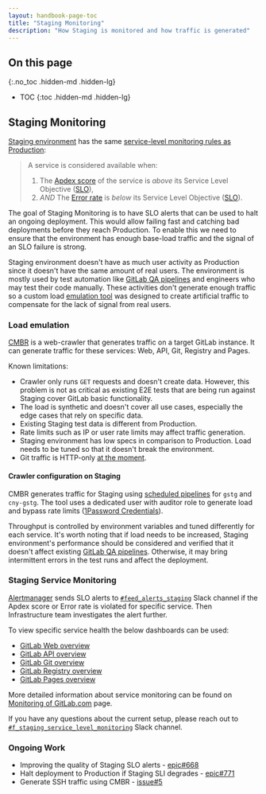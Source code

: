 ```yaml
---
layout: handbook-page-toc
title: "Staging Monitoring"
description: "How Staging is monitored and how traffic is generated"
---
```


## On this page
{:.no_toc .hidden-md .hidden-lg}

- TOC
{:toc .hidden-md .hidden-lg}

## Staging Monitoring

[Staging environment](../../../engineering/infrastructure/environments/#staging) has the same [service-level monitoring rules as Production](../):

> A service is considered available when:
>
> 1. The [Apdex score](https://en.wikipedia.org/wiki/Apdex) of the service is _above_ its Service Level Objective ([SLO]),
> 1. _AND_ The [Error rate](https://en.wikipedia.org/wiki/Bit_error_rate) is _below_ its Service Level Objective ([SLO]).

The goal of Staging Monitoring is to have SLO alerts that can be used to halt an ongoing deployment. This would allow failing fast and catching bad deployments before they reach Production. To enable this we need to ensure that the environment has enough base-load traffic and the signal of an SLO failure is strong.

Staging environment doesn't have as much user activity as Production since it doesn't have the same amount of real users. The environment is mostly used by test automation like [GitLab QA pipelines] and engineers who may test their code manually. These activities don't generate enough traffic so a custom load [emulation tool](#load-emulation) was designed to create artificial traffic to compensate for the lack of signal from real users.

### Load emulation

[CMBR](https://gitlab.com/gitlab-com/gl-infra/cmbr/) is a web-crawler that generates traffic on a target GitLab instance. It can generate traffic for these services: Web, API, Git, Registry and Pages.

Known limitations:

- Crawler only runs `GET` requests and doesn't create data. However, this problem is not as critical as existing E2E tests that are being run against Staging cover GitLab basic functionality.
- The load is synthetic and doesn't cover all use cases, especially the edge cases that rely on specific data.
- Existing Staging test data is different from Production.
- Rate limits such as IP or user rate limits may affect traffic generation.
- Staging environment has low specs in comparison to Production. Load needs to be tuned so that it doesn't break the environment.
- Git traffic is HTTP-only [at the moment](#ongoing-work).

#### Crawler configuration on Staging

CMBR generates traffic for Staging using [scheduled pipelines](https://staging.gitlab.com/gitlab-com/gl-infra/cmbr-staging-load-generator/-/pipeline_schedules) for `gstg` and `cny-gstg`. The tool uses a dedicated user with auditor role to generate load and bypass rate limits ([1Password Credentials](https://start.1password.com/open/i?a=LKATQYUATRBRDHRRABEBH4RJ5Y&v=6gq44ckmq23vqk5poqunurdgay&i=q2mwjnvs5fhutpvt7pxc3h7p4i&h=gitlab.1password.com)).

Throughput is controlled by environment variables and tuned differently for each service. It's worth noting that if load needs to be increased, Staging environment's performance should be considered and verified that it doesn't affect existing [GitLab QA pipelines]. Otherwise, it may bring intermittent errors in the test runs and affect the deployment.

### Staging Service Monitoring

[Alertmanager](https://gitlab.com/gitlab-com/runbooks/-/tree/master/alertmanager) sends SLO alerts to [`#feed_alerts_staging`](https://gitlab.slack.com/archives/C029L5NMHH8) Slack channel if the Apdex score or Error rate is violated for specific service. Then Infrastructure team investigates the alert further.

To view specific service health the below dashboards can be used:

- [GitLab Web overview](https://dashboards.gitlab.net/d/web-main/web-overview?orgId=1&var-PROMETHEUS_DS=Global&var-environment=gstg&var-stage=main)
- [GitLab API overview](https://dashboards.gitlab.net/d/api-main/api-overview?orgId=1&var-PROMETHEUS_DS=Global&var-environment=gstg&var-stage=main)
- [GitLab Git overview](https://dashboards.gitlab.net/d/git-main/git-overview?orgId=1&var-PROMETHEUS_DS=Global&var-environment=gstg&var-stage=main)
- [GitLab Registry overview](https://dashboards.gitlab.net/d/registry-main/registry-overview?orgId=1&var-PROMETHEUS_DS=Global&var-environment=gstg&var-stage=main)
- [GitLab Pages overview](https://dashboards.gitlab.net/d/web-pages-main/web-pages-overview?orgId=1&var-PROMETHEUS_DS=Global&var-environment=gstg&var-stage=main)

More detailed information about service monitoring can be found on [Monitoring of GitLab.com](../) page.

If you have any questions about the current setup, please reach out to [`#f_staging_service_level_monitoring`](https://gitlab.slack.com/archives/C02TWDXDPPT) Slack channel.

### Ongoing Work

- Improving the quality of Staging SLO alerts - [epic#668](https://gitlab.com/groups/gitlab-com/gl-infra/-/epics/668)
- Halt deployment to Production if Staging SLI degrades - [epic#771](https://gitlab.com/groups/gitlab-com/gl-infra/-/epics/771)
- Generate SSH traffic using CMBR - [issue#5](https://gitlab.com/gitlab-com/gl-infra/cmbr/-/issues/5)

[SLO]: https://en.wikipedia.org/wiki/Service-level_objective
[GitLab QA pipelines]: ../../../engineering/quality/quality-engineering/debugging-qa-test-failures/#qa-test-pipelines

